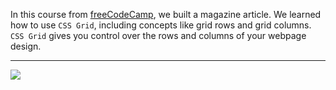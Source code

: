 In this course from [freeCodeCamp](), we built a magazine article. We learned how to use ```CSS Grid```, including concepts like grid rows and grid columns.<br>
```CSS Grid``` gives you control over the rows and columns of your webpage design.
___
![](./Magazin.png)